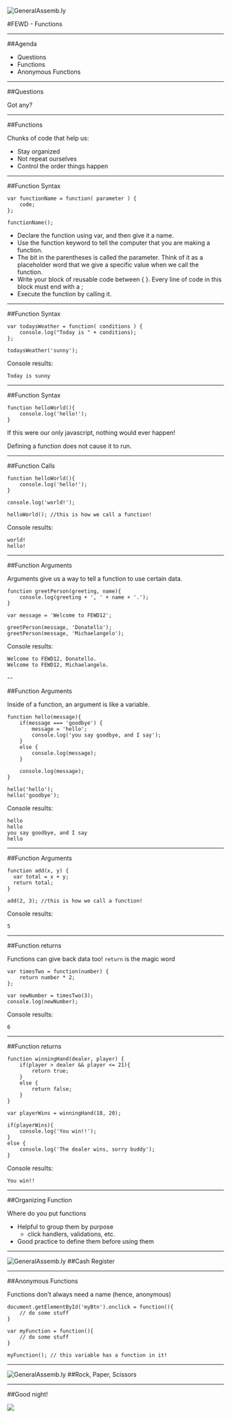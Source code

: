 ![GeneralAssemb.ly](../img/icons/FEWD_Logo.png)

#FEWD - Functions

---


##Agenda

* Questions
* Functions
* Anonymous Functions

---

##Questions

Got any?

---

##Functions

Chunks of code that help us:

* Stay organized
* Not repeat ourselves
* Control the order things happen

---

##Function Syntax

```
var functionName = function( parameter ) {
    code;
};

functionName();
```

* Declare the function using var, and then give it a name.
* Use the function keyword to tell the computer that you are making a function.
* The bit in the parentheses is called the parameter. Think of it as a placeholder word that we give a specific value when we call the function.
* Write your block of reusable code between { }. Every line of code in this block must end with a ;
* Execute the function by calling it.

---

##Function Syntax

```
var todaysWeather = function( conditions ) {
    console.log("Today is " + conditions);
};

todaysWeather('sunny');
```

Console results:
```
Today is sunny
```

---

##Function Syntax

```
function helloWorld(){
	console.log('hello!');
}
```

If this were our only javascript, nothing would ever happen!

Defining a function does not cause it to run.

---

##Function Calls

```
function helloWorld(){
	console.log('hello!');
}

console.log('world!');

helloWorld(); //this is how we call a function!
```

Console results:
```
world!
hello!
```

---

##Function Arguments

Arguments give us a way to tell a function to use certain data.

```
function greetPerson(greeting, name){
	console.log(greeting + ', ' + name + '.');
}

var message = 'Welcome to FEWD12';

greetPerson(message, 'Donatello');
greetPerson(message, 'Michaelangelo');
```

Console results:
```
Welcome to FEWD12, Donatello.
Welcome to FEWD12, Michaelangelo.
```

--

##Function Arguments

Inside of a function, an argument is like a variable.

```
function hello(message){
	if(message === 'goodbye') {
		message = 'hello';
		console.log('you say goodbye, and I say');
	}
	else {
		console.log(message);
	}

	console.log(message);
}

hello('hello');
hello('goodbye');
```

Console results:
```
hello
hello
you say goodbye, and I say
hello
```
---

##Function Arguments

```
function add(x, y) {
  var total = x + y;
  return total;
}

add(2, 3); //this is how we call a function!
```

Console results:
```
5
```

---

##Function returns

Functions can give back data too! `return` is the magic word

```
var timesTwo = function(number) {
    return number * 2;
};

var newNumber = timesTwo(3);
console.log(newNumber);

```

Console results:
```
6
```

---

##Function returns

```
function winningHand(dealer, player) {
	if(player > dealer && player <= 21){
		return true;
	}
	else {
		return false;
	}
}

var playerWins = winningHand(18, 20);

if(playerWins){
	console.log('You win!!');
}
else {
	console.log('The dealer wins, sorry buddy');
}

```

Console results:
```
You win!!
```

---

##Organizing Function

Where do you put functions

* Helpful to group them by purpose
	* click handlers, validations, etc.
* Good practice to define them before using them

---

![GeneralAssemb.ly](../img/icons/code_along.png)
##Cash Register

---


##Anonymous Functions

Functions don't always need a name (hence, anonymous)
```
document.getElementById('myBtn').onclick = function(){
	// do some stuff
}
```

```
var myFunction = function(){
	// do some stuff
}

myFunction(); // this variable has a function in it!
```

---


![GeneralAssemb.ly](../img/icons/exercise_icon_md.png)
##Rock, Paper, Scissors

---

##Good night!

<img src="../img/unit_2/space_bear.gif">